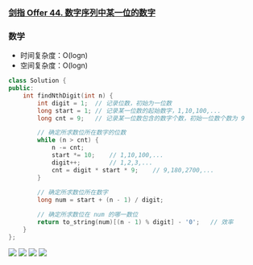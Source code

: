 ### [剑指 Offer 44. 数字序列中某一位的数字](https://leetcode-cn.com/problems/shu-zi-xu-lie-zhong-mou-yi-wei-de-shu-zi-lcof/)

### 数学

- 时间复杂度：O(logn)
- 空间复杂度：O(logn)

```c++
class Solution {
public:
    int findNthDigit(int n) {
        int digit = 1;  // 记录位数，初始为一位数
        long start = 1; // 记录某一位数的起始数字，1,10,100,...
        long cnt = 9;   // 记录某一位数包含的数字个数，初始一位数个数为 9

        // 确定所求数位所在数字的位数
        while (n > cnt) {
            n -= cnt;
            start *= 10;    // 1,10,100,...
            digit++;        // 1,2,3,...
            cnt = digit * start * 9;    // 9,180,2700,...
        }
        
        // 确定所求数位所在数字
        long num = start + (n - 1) / digit;

        // 确定所求数位在 num 的哪一数位
        return to_string(num)[(n - 1) % digit] - '0';   // 效率
    }
};
```

![](https://pic.leetcode-cn.com/2cd7d8a6a881b697a43f153d6c10e0e991817d78f92b9201b6ab71e44cb619de-Picture1.png)
![](https://pic.leetcode-cn.com/16836ca609f8b4d9af776b35eab4a4c4a86d76f4628a1bc931e56d197617bbb4-Picture2.png)
![](https://pic.leetcode-cn.com/1f2cefd22a9825eb4a52d606a4aee2f93dd659d1b332d3b6a6ed68e5289e8d01-Picture3.png)
![](https://pic.leetcode-cn.com/09af6bd37d9c79d9b904bedef01f0464aee1cd15e18d8a2ea86b70b312a830c3-Picture4.png)
